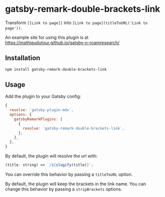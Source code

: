 # gatsby-remark-double-brackets-link

Transform `[[Link to page]]` into `[Link to page](titleToURL('Link to page'))`.

An example site for using this plugin is at https://mathieudutour.github.io/gatsby-n-roamresearch/

## Installation

```bash
npm install gatsby-remark-double-brackets-link
```

## Usage

Add the plugin to your Gatsby config:

```js
{
  resolve: `gatsby-plugin-mdx`,
  options: {
    gatsbyRemarkPlugins: [
      {
        resolve: `gatsby-remark-double-brackets-link`,
      },
    ],
  },
}
```

By default, the plugin will resolve the url with:

```js
(title: string) => `/${slugify(title)}`;
```

You can override this behavior by passing a `titleToURL` option.

By default, the plugin will keep the brackets in the link name. You can change this behavior by passing a `stripBrackets` options.
